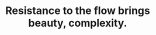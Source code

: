 ---
title: Resistance to the flow brings beauty, complexity.
tags: motion TMWT truth change
star: true
reality: true
order: 2
---